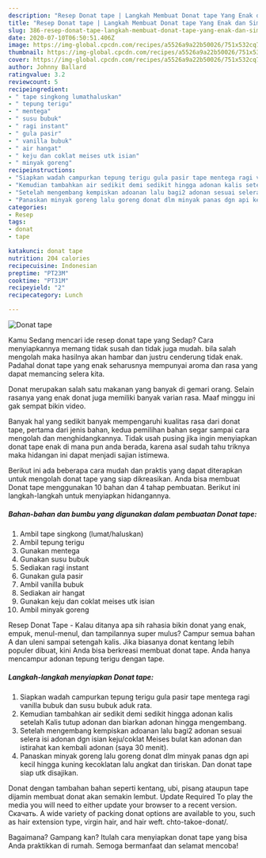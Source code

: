 ```yaml
---
description: "Resep Donat tape | Langkah Membuat Donat tape Yang Enak dan Simpel"
title: "Resep Donat tape | Langkah Membuat Donat tape Yang Enak dan Simpel"
slug: 386-resep-donat-tape-langkah-membuat-donat-tape-yang-enak-dan-simpel
date: 2020-07-10T06:50:51.406Z
image: https://img-global.cpcdn.com/recipes/a5526a9a22b50026/751x532cq70/donat-tape-foto-resep-utama.jpg
thumbnail: https://img-global.cpcdn.com/recipes/a5526a9a22b50026/751x532cq70/donat-tape-foto-resep-utama.jpg
cover: https://img-global.cpcdn.com/recipes/a5526a9a22b50026/751x532cq70/donat-tape-foto-resep-utama.jpg
author: Johnny Ballard
ratingvalue: 3.2
reviewcount: 5
recipeingredient:
- " tape singkong lumathaluskan"
- " tepung terigu"
- " mentega"
- " susu bubuk"
- " ragi instant"
- " gula pasir"
- " vanilla bubuk"
- " air hangat"
- " keju dan coklat meises utk isian"
- " minyak goreng"
recipeinstructions:
- "Siapkan wadah campurkan tepung terigu gula pasir tape mentega ragi vanilla bubuk dan susu bubuk aduk rata."
- "Kemudian tambahkan air sedikit demi sedikit hingga adonan kalis setelah Kalis tutup adonan dan biarkan adonan hingga mengembang."
- "Setelah mengembang kempiskan adoanan lalu bagi2 adonan sesuai selera isi adonan dgn isian keju/coklat Meises bulat kan adonan dan istirahat kan kembali adonan (saya 30 menit)."
- "Panaskan minyak goreng lalu goreng donat dlm minyak panas dgn api kecil hingga kuning kecoklatan lalu angkat dan tiriskan. Dan donat tape siap utk disajikan."
categories:
- Resep
tags:
- donat
- tape

katakunci: donat tape 
nutrition: 204 calories
recipecuisine: Indonesian
preptime: "PT23M"
cooktime: "PT31M"
recipeyield: "2"
recipecategory: Lunch

---
```



![Donat tape](https://img-global.cpcdn.com/recipes/a5526a9a22b50026/751x532cq70/donat-tape-foto-resep-utama.jpg)

Kamu Sedang mencari ide resep donat tape yang Sedap? Cara menyiapkannya memang tidak susah dan tidak juga mudah. bila salah mengolah maka hasilnya akan hambar dan justru cenderung tidak enak. Padahal donat tape yang enak seharusnya mempunyai aroma dan rasa yang dapat memancing selera kita.

Donat merupakan salah satu makanan yang banyak di gemari orang. Selain rasanya yang enak donat juga memiliki banyak varian rasa. Maaf minggu ini gak sempat bikin video.

Banyak hal yang sedikit banyak mempengaruhi kualitas rasa dari donat tape, pertama dari jenis bahan, kedua pemilihan bahan segar sampai cara mengolah dan menghidangkannya. Tidak usah pusing jika ingin menyiapkan donat tape enak di mana pun anda berada, karena asal sudah tahu triknya maka hidangan ini dapat menjadi sajian istimewa.


Berikut ini ada beberapa cara mudah dan praktis yang dapat diterapkan untuk mengolah donat tape yang siap dikreasikan. Anda bisa membuat Donat tape menggunakan 10 bahan dan 4 tahap pembuatan. Berikut ini langkah-langkah untuk menyiapkan hidangannya.

<!--inarticleads1-->

##### Bahan-bahan dan bumbu yang digunakan dalam pembuatan Donat tape:

1. Ambil  tape singkong (lumat/haluskan)
1. Ambil  tepung terigu
1. Gunakan  mentega
1. Gunakan  susu bubuk
1. Sediakan  ragi instant
1. Gunakan  gula pasir
1. Ambil  vanilla bubuk
1. Sediakan  air hangat
1. Gunakan  keju dan coklat meises utk isian
1. Ambil  minyak goreng


Resep Donat Tape - Kalau ditanya apa sih rahasia bikin donat yang enak, empuk, menul-menul, dan tampilannya super mulus? Campur semua bahan A dan uleni sampai setengah kalis. Jika biasanya donat kentang lebih populer dibuat, kini Anda bisa berkreasi membuat donat tape. Anda hanya mencampur adonan tepung terigu dengan tape. 

<!--inarticleads2-->

##### Langkah-langkah menyiapkan Donat tape:

1. Siapkan wadah campurkan tepung terigu gula pasir tape mentega ragi vanilla bubuk dan susu bubuk aduk rata.
1. Kemudian tambahkan air sedikit demi sedikit hingga adonan kalis setelah Kalis tutup adonan dan biarkan adonan hingga mengembang.
1. Setelah mengembang kempiskan adoanan lalu bagi2 adonan sesuai selera isi adonan dgn isian keju/coklat Meises bulat kan adonan dan istirahat kan kembali adonan (saya 30 menit).
1. Panaskan minyak goreng lalu goreng donat dlm minyak panas dgn api kecil hingga kuning kecoklatan lalu angkat dan tiriskan. Dan donat tape siap utk disajikan.


Donat dengan tambahan bahan seperti kentang, ubi, pisang ataupun tape dijamin membuat donat akan semakin lembut. Update Required To play the media you will need to either update your browser to a recent version. Скачать. A wide variety of packing donat options are available to you, such as hair extension type, virgin hair, and hair weft. chto-takoe-donat/. 

Bagaimana? Gampang kan? Itulah cara menyiapkan donat tape yang bisa Anda praktikkan di rumah. Semoga bermanfaat dan selamat mencoba!
